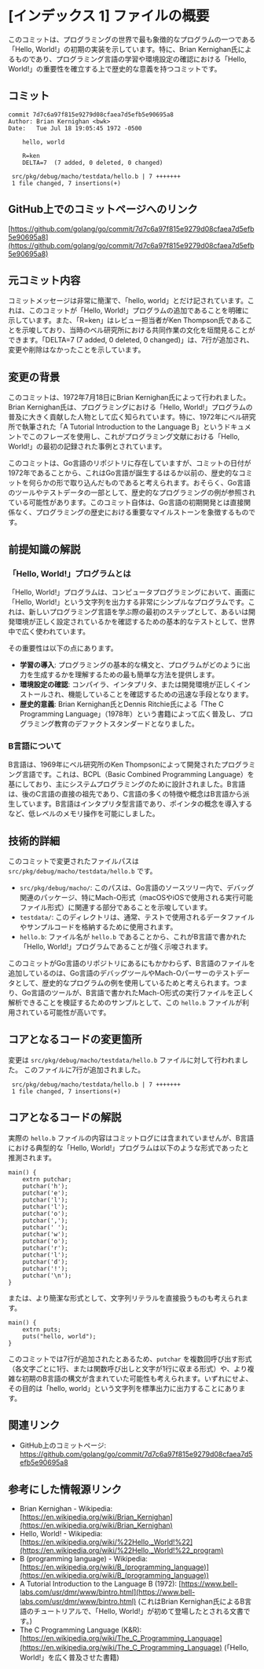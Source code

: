 # [インデックス 1] ファイルの概要

このコミットは、プログラミングの世界で最も象徴的なプログラムの一つである「Hello, World!」の初期の実装を示しています。特に、Brian Kernighan氏によるものであり、プログラミング言語の学習や環境設定の確認における「Hello, World!」の重要性を確立する上で歴史的な意義を持つコミットです。

## コミット

```
commit 7d7c6a97f815e9279d08cfaea7d5efb5e90695a8
Author: Brian Kernighan <bwk>
Date:   Tue Jul 18 19:05:45 1972 -0500

    hello, world

    R=ken
    DELTA=7  (7 added, 0 deleted, 0 changed)

 src/pkg/debug/macho/testdata/hello.b | 7 +++++++
 1 file changed, 7 insertions(+)
```

## GitHub上でのコミットページへのリンク

[https://github.com/golang/go/commit/7d7c6a97f815e9279d08cfaea7d5efb5e90695a8](https://github.com/golang/go/commit/7d7c6a97f815e9279d08cfaea7d5efb5e90695a8)

## 元コミット内容

コミットメッセージは非常に簡潔で、「hello, world」とだけ記されています。これは、このコミットが「Hello, World!」プログラムの追加であることを明確に示しています。また、「R=ken」はレビュー担当者がKen Thompson氏であることを示唆しており、当時のベル研究所における共同作業の文化を垣間見ることができます。「DELTA=7 (7 added, 0 deleted, 0 changed)」は、7行が追加され、変更や削除はなかったことを示しています。

## 変更の背景

このコミットは、1972年7月18日にBrian Kernighan氏によって行われました。Brian Kernighan氏は、プログラミングにおける「Hello, World!」プログラムの普及に大きく貢献した人物として広く知られています。特に、1972年にベル研究所で執筆された「A Tutorial Introduction to the Language B」というドキュメントでこのフレーズを使用し、これがプログラミング文献における「Hello, World!」の最初の記録された事例とされています。

このコミットは、Go言語のリポジトリに存在していますが、コミットの日付が1972年であることから、これはGo言語が誕生するはるか以前の、歴史的なコミットを何らかの形で取り込んだものであると考えられます。おそらく、Go言語のツールやテストデータの一部として、歴史的なプログラミングの例が参照されている可能性があります。このコミット自体は、Go言語の初期開発とは直接関係なく、プログラミングの歴史における重要なマイルストーンを象徴するものです。

## 前提知識の解説

### 「Hello, World!」プログラムとは

「Hello, World!」プログラムは、コンピュータプログラミングにおいて、画面に「Hello, World!」という文字列を出力する非常にシンプルなプログラムです。これは、新しいプログラミング言語を学ぶ際の最初のステップとして、あるいは開発環境が正しく設定されているかを確認するための基本的なテストとして、世界中で広く使われています。

その重要性は以下の点にあります。

*   **学習の導入**: プログラミングの基本的な構文と、プログラムがどのように出力を生成するかを理解するための最も簡単な方法を提供します。
*   **環境設定の確認**: コンパイラ、インタプリタ、または開発環境が正しくインストールされ、機能していることを確認するための迅速な手段となります。
*   **歴史的意義**: Brian Kernighan氏とDennis Ritchie氏による「The C Programming Language」（1978年）という書籍によって広く普及し、プログラミング教育のデファクトスタンダードとなりました。

### B言語について

B言語は、1969年にベル研究所のKen Thompsonによって開発されたプログラミング言語です。これは、BCPL（Basic Combined Programming Language）を基にしており、主にシステムプログラミングのために設計されました。B言語は、後のC言語の直接の祖先であり、C言語の多くの特徴や概念はB言語から派生しています。B言語はインタプリタ型言語であり、ポインタの概念を導入するなど、低レベルのメモリ操作を可能にしました。

## 技術的詳細

このコミットで変更されたファイルパスは `src/pkg/debug/macho/testdata/hello.b` です。

*   `src/pkg/debug/macho/`: このパスは、Go言語のソースツリー内で、デバッグ関連のパッケージ、特にMach-O形式（macOSやiOSで使用される実行可能ファイル形式）に関連する部分であることを示唆しています。
*   `testdata/`: このディレクトリは、通常、テストで使用されるデータファイルやサンプルコードを格納するために使用されます。
*   `hello.b`: ファイル名が `hello.b` であることから、これがB言語で書かれた「Hello, World!」プログラムであることが強く示唆されます。

このコミットがGo言語のリポジトリにあるにもかかわらず、B言語のファイルを追加しているのは、Go言語のデバッグツールやMach-Oパーサーのテストデータとして、歴史的なプログラムの例を使用しているためと考えられます。つまり、Go言語のツールが、B言語で書かれたMach-O形式の実行ファイルを正しく解析できることを検証するためのサンプルとして、この `hello.b` ファイルが利用されている可能性が高いです。

## コアとなるコードの変更箇所

変更は `src/pkg/debug/macho/testdata/hello.b` ファイルに対して行われました。
このファイルに7行が追加されました。

```
 src/pkg/debug/macho/testdata/hello.b | 7 +++++++
 1 file changed, 7 insertions(+)
```

## コアとなるコードの解説

実際の `hello.b` ファイルの内容はコミットログには含まれていませんが、B言語における典型的な「Hello, World!」プログラムは以下のような形式であったと推測されます。

```b
main() {
    extrn putchar;
    putchar('h');
    putchar('e');
    putchar('l');
    putchar('l');
    putchar('o');
    putchar(',');
    putchar(' ');
    putchar('w');
    putchar('o');
    putchar('r');
    putchar('l');
    putchar('d');
    putchar('!');
    putchar('\n');
}
```

または、より簡潔な形式として、文字列リテラルを直接扱うものも考えられます。

```b
main() {
    extrn puts;
    puts("hello, world");
}
```

このコミットでは7行が追加されたとあるため、`putchar` を複数回呼び出す形式（各文字ごとに1行、または関数呼び出しと文字が1行に収まる形式）や、より複雑な初期のB言語の構文が含まれていた可能性も考えられます。いずれにせよ、その目的は「hello, world」という文字列を標準出力に出力することにあります。

## 関連リンク

*   GitHub上のコミットページ: https://github.com/golang/go/commit/7d7c6a97f815e9279d08cfaea7d5efb5e90695a8

## 参考にした情報源リンク

*   Brian Kernighan - Wikipedia: [https://en.wikipedia.org/wiki/Brian_Kernighan](https://en.wikipedia.org/wiki/Brian_Kernighan)
*   Hello, World! - Wikipedia: [https://en.wikipedia.org/wiki/%22Hello,_World!%22](https://en.wikipedia.org/wiki/%22Hello,_World!%22_program)
*   B (programming language) - Wikipedia: [https://en.wikipedia.org/wiki/B_(programming_language)](https://en.wikipedia.org/wiki/B_(programming_language))
*   A Tutorial Introduction to the Language B (1972): [https://www.bell-labs.com/usr/dmr/www/bintro.html](https://www.bell-labs.com/usr/dmr/www/bintro.html) (これはBrian Kernighan氏によるB言語のチュートリアルで、「Hello, World!」が初めて登場したとされる文書です。)
*   The C Programming Language (K&R): [https://en.wikipedia.org/wiki/The_C_Programming_Language](https://en.wikipedia.org/wiki/The_C_Programming_Language) (「Hello, World!」を広く普及させた書籍)

